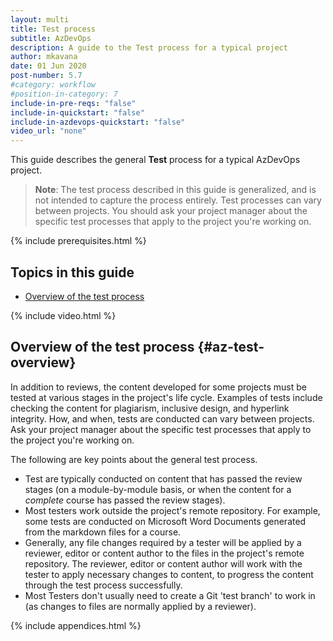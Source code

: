```yaml
---
layout: multi
title: Test process
subtitle: AzDevOps
description: A guide to the Test process for a typical project
author: mkavana
date: 01 Jun 2020
post-number: 5.7
#category: workflow
#position-in-category: 7
include-in-pre-reqs: "false"
include-in-quickstart: "false"
include-in-azdevops-quickstart: "false"
video_url: "none"
---
```


This guide describes the general **Test** process for a typical AzDevOps project.

> **Note**: The test process described in this guide is generalized, and is not intended to capture the process entirely. Test processes can vary between projects. You should ask your project manager about the specific test processes that apply to the project you're working on.
>

{% include prerequisites.html %}

## Topics in this guide

- [Overview of the test process](#az-test-overview)

{% include video.html %}

## Overview of the test process {#az-test-overview}

In addition to reviews, the content developed for some projects must be tested at various stages in the project's life cycle. Examples of tests include checking the content for plagiarism, inclusive design, and hyperlink integrity. How, and when, tests are conducted can vary between projects. Ask your project manager about the specific test processes that apply to the project you're working on.

The following are key points about the general test process.

- Test are typically conducted on content that has passed the review stages (on a module-by-module basis, or when the content for a *complete* course has passed the review stages).
- Most testers work outside the project's remote repository. For example, some tests are conducted on Microsoft Word Documents generated from the markdown files for a course.
- Generally, any file changes required by a tester will be applied by a reviewer, editor or content author to the files in the project's remote repository. The reviewer, editor or content author will work with the tester to apply necessary changes to content, to progress the content through the test process successfully.
- Most Testers don't usually need to create a Git 'test branch' to work in (as changes to files are normally applied by a reviewer).

{% include appendices.html %}
